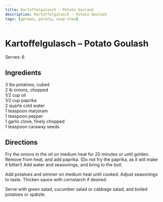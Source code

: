 ```yaml
---
title: Kartoffelgulasch – Potato Goulash
description: Kartoffelgulasch – Potato Goulash
tags: [german, potato, soup-stew]
---
```


# Kartoffelgulasch – Potato Goulash
Serves: 6

## Ingredients
3 lbs potatoes, cubed  
2 lb onions, chopped  
1/2 cup oil  
1/2 cup paprika  
2 quarts cold water  
1 teaspoon marjoram  
1 teaspoon pepper  
1 garlic clove, finely chopped  
1 teaspoon caraway seeds

## Directions
Fry the onions in the oil on medium heat for 20 minutes or until golden. Remove from heat, and add paprika. (Do not fry the paprika, as it will make it bitter!) Add water and seasonings, and bring to the boil.

Add potatoes and simmer on medium heat until cooked. Adjust seasonings to taste. Thicken sauce with cornstarch if desired.

Serve with green salad, cucumber salad or cabbage salad, and boiled potatoes or spätzle.